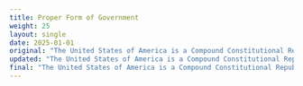 ```yaml
---
title: Proper Form of Government
weight: 25
layout: single
date: 2025-01-01
original: "The United States of America is a Compound Constitutional Republic based on the rule of law, representatives elected by sovereign citizens to exercise authority on their behalf, and a system of internal and external checks and balances. The Utah caucus system is in alignment with representative government and guards against the dangers inherent in direct democracies. Political Parties have the right to select their nominees through their own processes: we oppose any efforts to subvert these rights. (Bill of Rights: 1st Amendment. Utah Constitution: Article I, Sections 1 & 2; Article VI, Section 1)"
updated: "The United States of America is a Compound Constitutional Republic based on the rule of law, representatives elected by sovereign citizens to exercise authority on their behalf, and a system of internal and external checks and balances. **The Utah caucus system is in alignment with representative government and guards against the dangers inherent in direct democracies. Political Parties have the right to select their nominees through their own processes: we oppose any efforts to subvert these rights. (Bill of Rights: 1st Amendment. Utah Constitution: Article I, Sections 1 & 2; Article VI, Section 1)**"
final: "The United States of America is a Compound Constitutional Republic based on the rule of law, representatives elected by sovereign citizens to exercise authority on their behalf, and a system of internal and external checks and balances. The Utah caucus system is in alignment with representative government and guards against the dangers inherent in direct democracies. Political Parties have the right to select their nominees through their own processes: we oppose any efforts to subvert these rights. (Bill of Rights: 1st Amendment. Utah Constitution: Article I, Sections 1 & 2; Article VI, Section 1)"
---
```

